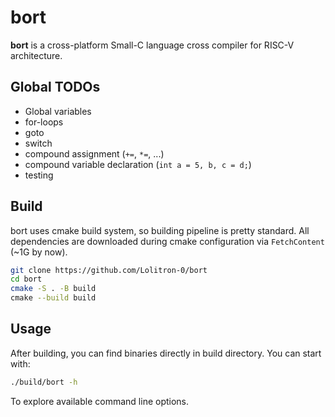 # bort

**bort** is a cross-platform Small-C language cross compiler for RISC-V architecture.

## Global TODOs
- Global variables
- for-loops
- goto
- switch
- compound assignment (`+=`, `*=`, ...)
- compound variable declaration (`int a = 5, b, c = d;`)
- testing

## Build
bort uses cmake build system, so building pipeline is pretty standard. All dependencies are downloaded during cmake configuration via `FetchContent` (~1G by now).

```bash
git clone https://github.com/Lolitron-0/bort
cd bort
cmake -S . -B build
сmake --build build
```

## Usage
After building, you can find binaries directly in build directory. You can start with:
```bash
./build/bort -h
```
To explore available command line options.
